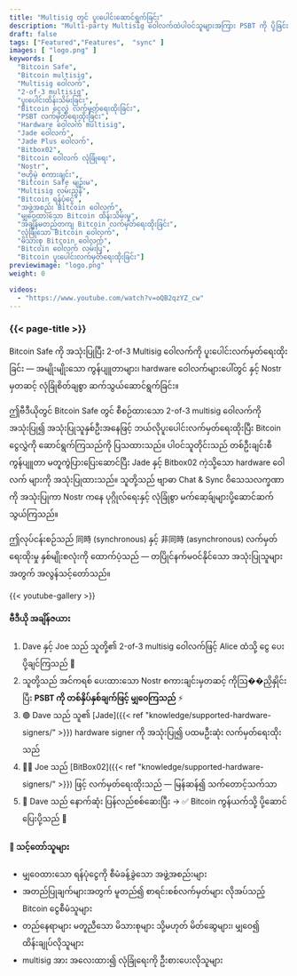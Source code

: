 ```yaml
---
title: "Multisig တွင် ပူးပေါင်းဆောင်ရွက်ခြင်း"
description: "Multi-party Multisig ဝေါလက်ထဲပါဝင်သူများအကြား PSBT ကို ပို့ခြင်း"
draft: false
tags: ["Featured","Features",  "sync" ]
images: [ "logo.png" ]
keywords: [ 
  "Bitcoin Safe",
  "Bitcoin multisig",
  "Multisig ဝေါလက်",
  "2-of-3 multisig",
  "ပူးပေါင်းထိန်းသိမ်းခြင်း",
  "Bitcoin ငွေလွှဲ လက်မှတ်ရေးထိုးခြင်း",
  "PSBT လက်မှတ်ရေးထိုးခြင်း",
  "Hardware ဝေါလက် multisig",
  "Jade ဝေါလက်",
  "Jade Plus ဝေါလက်",
  "Bitbox02",
  "Bitcoin ဝေါလက် လုံခြုံရေး",
  "Nostr",
  "ဗဟိုမဲ့ စကားချင်း",
  "Bitcoin Safe မျဉ်းမ",
  "Multisig လမ်းညွှန်",
  "Bitcoin ရန်ပုံငွေ",
  "အဖွဲ့အစည်း Bitcoin ဝေါလက်",
  "မျှဝေထားသော Bitcoin ထိန်းသိမ်းမှု",
  "အချိန်မတည်တကျ Bitcoin လက်မှတ်ရေးထိုးခြင်း",
  "လုံခြုံသော Bitcoin ဝေါလက်",
  "မိသားစု Bitcoin ဝေါလက်",
  "Bitcoin ဝေါလက် လမ်းပြ",
  "Bitcoin ပူးပေါင်းလက်မှတ်ရေးထိုးခြင်း"]
previewimage: "logo.png"
weight: 0

videos:
  - "https://www.youtube.com/watch?v=oQB2qzYZ_cw"
---
```


### {{< page-title >}}  
  
 
 Bitcoin Safe ကို အသုံးပြုပြီး 2-of-3 Multisig ဝေါလက်ကို ပူးပေါင်းလက်မှတ်ရေးထိုးခြင်း — အမျိုးမျိုးသော ကွန်ပျူတာများ၊ hardware ဝေါလက်များပေါ်တွင် နှင့် Nostr မှတဆင့် လုံခြုံစိတ်ချစွာ ဆက်သွယ်ဆောင်ရွက်ခြင်း။

 
ဤဗီဒီယိုတွင် Bitcoin Safe တွင် စီစဉ်ထားသော 2-of-3 multisig ဝေါလက်ကို အသုံးပြု၍ အသုံးပြုသူနှစ်ဦးအနေဖြင့် ဘယ်လိုပူးပေါင်းလက်မှတ်ရေးထိုးပြီး Bitcoin ငွေလွှဲကို ဆောင်ရွက်ကြသည်ကို ပြသထားသည်။ ပါဝင်သူတိုင်းသည် တစ်ဦးချင်းစီ ကွန်ပျူတာ မတူကွဲပြားပြေးဆောင်ပြီး Jade နှင့် Bitbox02 ကဲ့သို့သော hardware ဝေါလက် များကို အသုံးပြုထားသည်။ သူတို့သည် ဗျာဓာ Chat & Sync ဝိသေသလက္ခဏာကို အသုံးပြုကာ Nostr ကနေ ပုဂ္ဂိုလ်ရေးနှင့် လုံခြုံစွာ မက်ဆေ့ခ်ျများပို့ဆောင်ဆက်သွယ်ကြသည်။

ဤလုပ်ငန်းစဉ်သည် 同時 (synchronous) နှင့် 非同時 (asynchronous) လက်မှတ်ရေးထိုးမှု နှစ်မျိုးစလုံးကို ထောက်ပံ့သည် — တပြိုင်နက်မဝင်နိုင်သော အသုံးပြုသူများအတွက် အလွန်သင့်တော်သည်။


{{< youtube-gallery >}} 

#### ဗီဒီယို အချိန်ဇယား
1. Dave နှင့် Joe သည် သူတို့၏ 2-of-3 multisig ဝေါလက်ဖြင့် Alice ထံသို့ ငွေ ပေးပို့ချင်ကြသည် 🤝  
2. သူတို့သည် အင်ကရစ် ပေးထားသော Nostr စကားချင်းမှတဆင့် ကိုဩ��ညှိနှိုင်းပြီး **PSBT ကို တစ်နှိပ်နှစ်ချက်ဖြင့် မျှဝေကြသည်** ⚡  
3. 🟢 Dave သည် သူ၏ [Jade]({{< ref "knowledge/supported-hardware-signers/" >}}) hardware signer ကို အသုံးပြု၍ ပထမဦးဆုံး လက်မှတ်ရေးထိုးသည်  
4. 🧑‍💻 Joe သည် [BitBox02]({{< ref "knowledge/supported-hardware-signers/" >}}) ဖြင့် လက်မှတ်ရေးထိုးသည် — မြန်ဆန်၍ သက်တောင့်သက်သာ  
5. 🧾 Dave သည် နောက်ဆုံး ပြန်လည်စစ်ဆေးပြီး → ✅ Bitcoin ကွန်ယက်သို့ ပို့ဆောင်ပြေးပို့သည် 🚀

#### 🎯 သင့်တော်သူများ

  -  မျှဝေထားသော ရန်ပုံငွေကို စီမံခန့်ခွဲသော အဖွဲ့အစည်းများ  
  -  အတည်ပြုချက်များအတွက် မူတည်၍ စာရင်းစစ်လက်မှတ်များ လိုအပ်သည့် Bitcoin ငွေစီမံသူများ  
  -  တည်နေရာများ မတူညီသော မိသားစုများ သို့မဟုတ် မိတ်ဆွေများ၊ မျှဝေ၍ ထိန်းချုပ်လိုသူများ  
  -  multisig အား အလေးထား၍ လုံခြုံရေးကို ဦးစားပေးလိုသူများ